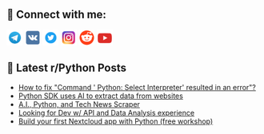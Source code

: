 ## 🔎 Connect with me:
[<img src="https://github.com/bullbesh/bullbesh/blob/main/images/Telegram.png" width="32" height="32" />](https://t.me/bullbesh)
[<img src="https://github.com/bullbesh/bullbesh/blob/main/images/VK.png" width="32" height="32" />](https://vk.com/bullbesh)
[<img src="https://github.com/bullbesh/bullbesh/blob/main/images/Twitter.png" width="32" height="32" />](https://twitter.com/bullbesh1)
[<img src="https://github.com/bullbesh/bullbesh/blob/main/images/Instagram.png" width="32" height="32" />](https://www.instagram.com/bullbesh)
[<img src="https://github.com/bullbesh/bullbesh/blob/main/images/Reddit.png" width="32" height="32" />](https://www.reddit.com/user/bullbesh)
[<img src="https://github.com/bullbesh/bullbesh/blob/main/images/YouTube.png" width="32" height="32" />](https://www.youtube.com/channel/UCtfjRs6uzgq5mfm8S06WTcg)

## 📕 Latest r/Python Posts
<!-- BLOG-POST-LIST:START -->
- [How to fix &quot;Command &#39; Python: Select Interpreter&#39; resulted in an error&quot;?](https://www.reddit.com/r/Python/comments/1eyqsbo/how_to_fix_command_python_select_interpreter/)
- [Python SDK uses AI to extract data from websites](https://www.reddit.com/r/Python/comments/1eyqlfe/python_sdk_uses_ai_to_extract_data_from_websites/)
- [A.I., Python, and Tech News Scraper](https://www.reddit.com/r/Python/comments/1eyq3fy/ai_python_and_tech_news_scraper/)
- [Looking for Dev w/ API and Data Analysis experience](https://www.reddit.com/r/Python/comments/1eyoq2w/looking_for_dev_w_api_and_data_analysis_experience/)
- [Build your first Nextcloud app with Python &lpar;free workshop&rpar;](https://www.reddit.com/r/Python/comments/1eyomup/build_your_first_nextcloud_app_with_python_free/)
<!-- BLOG-POST-LIST:END -->
